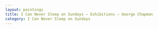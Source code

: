 ```yaml
---
layout: paintings
title: I Can Never Sleep on Sundays — Exhibitions — George Chapman
category: I Can Never Sleep on Sundays
---
```

